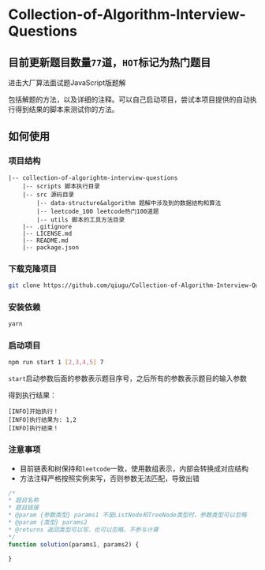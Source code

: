 # Collection-of-Algorithm-Interview-Questions

## 目前更新题目数量`77`道，`HOT`标记为热门题目

进击大厂算法面试题JavaScript版题解

包括解题的方法，以及详细的注释。可以自己启动项目，尝试本项目提供的自动执行得到结果的脚本来测试你的方法。

## 如何使用

### 项目结构

```
|-- collection-of-algorightm-interview-questions
    |-- scripts 脚本执行目录
    |-- src 源码目录
        |-- data-structure&algorithm 题解中涉及到的数据结构和算法
        |-- leetcode_100 leetcode热门100道题
        |-- utils 脚本的工具方法目录
    |-- .gitignore
    |-- LICENSE.md
    |-- README.md
    |-- package.json
```

### 下载克隆项目

```sh
git clone https://github.com/qiugu/Collection-of-Algorithm-Interview-Questions.git
```

### 安装依赖

```sh
yarn
```

### 启动项目

```sh
npm run start 1 [2,3,4,5] 7
```

`start`启动参数后面的参数表示题目序号，之后所有的参数表示题目的输入参数

得到执行结果：

```
[INFO]开始执行！
[INFO]执行结果为: 1,2
[INFO]执行结束！
```

### 注意事项

- 目前链表和树保持和`leetcode`一致，使用数组表示，内部会转换成对应结构
- 方法注释严格按照实例来写，否则参数无法匹配，导致出错

```javascript
/*
* 题目名称
* 题目链接
* @param {参数类型} params1 不是ListNode和TreeNode类型时，参数类型可以忽略
* @param {类型} params2
* @returns 返回类型可以写，也可以忽略，不参与计算
*/
function solution(params1, params2) {
  
}
```
